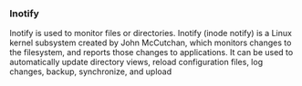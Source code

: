 ### Inotify

Inotify is used to monitor files or directories.
Inotify (inode notify) is a Linux kernel subsystem created by John McCutchan, which monitors changes to the filesystem,  and reports those changes to applications. It can be used to automatically update directory views, reload configuration files, log changes, backup, synchronize, and upload

 